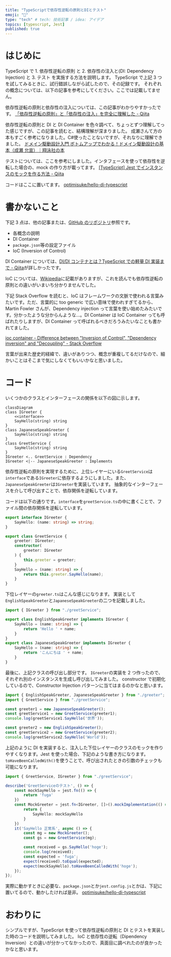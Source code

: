 ```yaml
---
title: "TypeScriptで依存性逆転の原則とDIとテスト"
emoji: "👻"
type: "tech" # tech: 技術記事 / idea: アイデア
topics: [typescript, Jest]
published: true
---
```


# はじめに

TypeScript で 1. 依存性逆転の原則 と 2. 依存性の注入と(DI: Dependency Injection) と 3. テスト を実施する方法を説明します。
TypeScript で上記 3 つを試してみるときに、試行錯誤しながら試したので、その記録です。
それぞれの概念については、以下の記事を参考にしてください。ここでは記載してません。

依存性逆転の原則と依存性の注入については、この記事がわかりやすかったです。
[「依存性逆転の原則」と「依存性の注入」を完全に理解した - Qiita](https://qiita.com/uhooi/items/03ec6b7f0adc68610426)

依存性逆転の原則と DI と DI Container を色々調べて、ちょっとずつ理解してった感じですが、この記事を読むと、結構理解が深まりました。
成瀬さんて方の本もすごく参考になりました。C#使ったことないですが、それなりに理解できました。
[ドメイン駆動設計入門 ボトムアップでわかる！ドメイン駆動設計の基本（成瀬 允宣）｜翔泳社の本](https://www.shoeisha.co.jp/book/detail/9784798150727)

テストについては、ここを参考にしました。インタフェースを使って依存性を逆転した場合の、mock の作り方が載ってます。
[[TypeScript] Jest でインスタンスのモックを作る方法 - Qiita](https://qiita.com/NeGI1009/items/e90033d1b2bc58a2766d)

コードはここに置いてます。
[optimisuke/hello-di-typescript](https://github.com/optimisuke/hello-di-typescript)

# 書かないこと

下記 3 点は、他の記事または、[GitHub のリポジトリ](https://github.com/optimisuke/hello-di-typescript)参照です。

- 各概念の説明
- DI Container
- `package.json`等の設定ファイル
- IoC (Inversion of Control)

DI Container については、[DI/DI コンテナとは？TypeScript での軽量 DI 実装まで - Qiita](https://qiita.com/tak001/items/83bdb140e2e0df13df09)が詳しかったです。

IoC については、[Wikipedia](https://ja.wikipedia.org/wiki/%E5%88%B6%E5%BE%A1%E3%81%AE%E5%8F%8D%E8%BB%A2)に記載がありますが、これを読んでも依存性逆転の原則との違いがいまいち分かりませんでした。

下記 Stack Overflow を読むと、IoC はフレームワークの文脈で使われる言葉みたいです。ただ、言葉的に too generic で広い意味で使われすぎてるから、Martin Fowler さんが、Dependency injection って言葉を使い始めたみたいです。分かったような分からんような…。DI Container は IoC Container っても呼ばれたりしますが、DI Container って呼ばれるべきだろうみたいなことも書かれてました。

[ioc container - Difference between "Inversion of Control", "Dependency inversion" and "Decoupling" - Stack Overflow](https://stackoverflow.com/questions/3912504/difference-between-inversion-of-control-dependency-inversion-and-decouplin)

言葉が出来た歴史的経緯で、違いがありつつ、概念が重複してるだけなので、細かいことはそこまで気にしなくてもいいかなと思いました。

# コード

いくつかのクラスとインターフェースの関係を以下の図に示します。

```mermaid
classDiagram
class IGreeter {
    <<interface>>
    SayHello(string) string
}
class JapaneseSpeakGreeter {
    SayHello(string) string
}
class GreetService {
    SayHello(string) string
}
IGreeter <.. GreetService : Dependency
IGreeter <|-- JapaneseSpeakGreeter : Implements
```

依存性逆転の原則を実現するために、上位レイヤーにいる`GreetService`は`interface`である`IGreeter`に依存するようにしました。また、`JapaneseSpeakGreeter`は`IGreeter`を実装しています。
抽象的なインターフェースを介して呼び出すことで、依存関係を逆転しています。

コードは以下の通りです。`interface`を`greetService.ts`の中に書くことで、ファイル間の依存関係を逆転しています。

```ts:greetService.ts
export interface IGreeter {
    SayHello: (name: string) => string;
}

export class GreetService {
    greeter: IGreeter;
    constructor(
        greeter: IGreeter
    ) {
        this.greeter = greeter;
    }
    SayHello = (name: string) => {
        return this.greeter.SayHello(name);
    }
}
```

下位レイヤーの`greeter.ts`はこんな感じになります。
実装として`EnglishSpeakGreeter`と`JapaneseSpeakGreeter`の二つを記載しました。

```ts:greeter.ts
import { IGreeter } from "./greetService";

export class EnglishSpeakGreeter implements IGreeter {
    SayHello = (name: string) => {
        return 'Hello ' + name;
    }
}
export class JapaneseSpeakGreeter implements IGreeter {
    SayHello = (name: string) => {
        return 'こんにちは ' + name;
    }
}
```

最後に、上記クラスの呼び出し部分です。
`IGreeter`の実装を 2 つ作ったので、それぞれ別のインスタンスを生成し呼び出してみました。
constructor で初期化しているので、Constructor Injection パターンに当てはまるのかなと思います。

```ts:index.ts
import { EnglishSpeakGreeter, JapaneseSpeakGreeter } from "./greeter";
import { GreetService } from "./greetService";

const greeter1 = new JapaneseSpeakGreeter();
const greetService1 = new GreetService(greeter1);
console.log(greetService1.SayHello('世界'));

const greeter2 = new EnglishSpeakGreeter();
const greetService2 = new GreetService(greeter2);
console.log(greetService2.SayHello('World'));
```

上記のように DI を実装すると、注入した下位レイヤーのクラスのモックを作りやすくなります。Jest を使った場合、下記のような書き方になります。
`toHaveBeenCalledWith()`を使うことで、呼び出されたときの引数のチェックも可能になります。

```ts:greetService.test.ts
import { GreetService, IGreeter } from "./greetService";

describe('GreetServiceのテスト', () => {
    const mockSayHello = jest.fn(() => {
        return 'fuga'
    })
    const MockGreeter = jest.fn<IGreeter, []>().mockImplementation(() => {
        return {
            SayHello: mockSayHello
        }
    })
    it('SayHello 正常系', async () => {
        const mg = new MockGreeter();
        const gs = new GreetService(mg);

        const received = gs.SayHello('hoge');
        console.log(received);
        const expected = 'fuga';
        expect(received).toEqual(expected);
        expect(mockSayHello).toHaveBeenCalledWith('hoge');
    });
});
```

実際に動かすときに必要な、`package.json`とか`jest.config.js`とかは、下記に置いてるので、動かしたければ是非。
[optimisuke/hello-di-typescript](https://github.com/optimisuke/hello-di-typescript)

# おわりに

シンプルですが、TypeScript を使って依存性逆転の原則と DI とテストを実装した時のコードを説明してみました。
IoC と依存性の逆転（Dipendency Inversion）との違いが分かってなかったので、真面目に調べれたのが良かったかなと思います。
